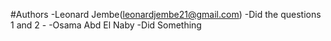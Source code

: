#Authors
-Leonard Jembe(leonardjembe21@gmail.com)
	-Did the questions 1 and 2
	-
-Osama Abd El Naby
	-Did Something
